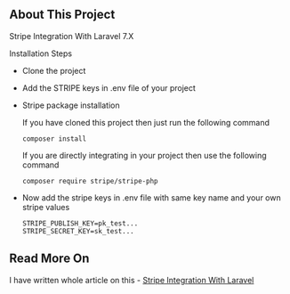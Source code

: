 ## About This Project

Stripe Integration With Laravel 7.X

Installation Steps

- Clone the project
- Add the STRIPE keys in .env file of your project
- Stripe package installation

    If you have cloned this project then just run the following command
    
    ```
    composer install
    ```

    If you are directly integrating in your project then use the following command

    ```
    composer require stripe/stripe-php
    ```

- Now add the stripe keys in .env file with same key name and your own stripe values
    
    ```
    STRIPE_PUBLISH_KEY=pk_test...
    STRIPE_SECRET_KEY=sk_test...
    ```

## Read More On

I have written whole article on this - <a href="https://stackcoder.in/posts/stripe-payment-integration-with-laravel">Stripe Integration With Laravel</a>